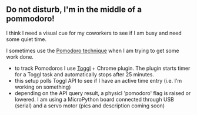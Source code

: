 ## Do not disturb, I'm in the middle of a pommodoro!

I think I need a visual cue for my coworkers to see if I am busy and need some quiet time.

I sometimes use the [Pomodoro technique](https://en.wikipedia.org/wiki/Pomodoro_Technique) when I am trying to get some work done.
* to track Pomodoros I use [Toggl](https://toggl.com) + Chrome plugin. The plugin starts timer for a Toggl task and automatically stops after 25 minutes.
* this setup polls Toggl API to see if I have an active time entry (i.e. I'm working on something)
* depending on the API query result, a physicl 'pomodoro' flag is raised or lowered. I am using a MicroPython board connected through USB (serial) and a servo motor (pics and description coming soon)

